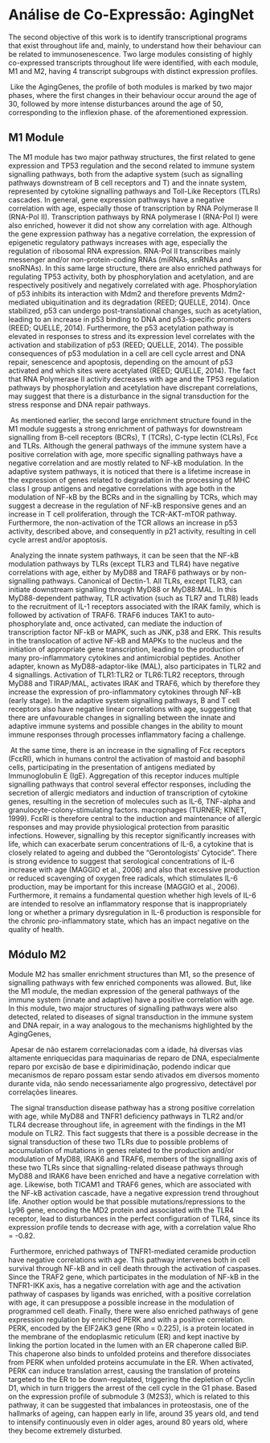 # Análise de Co-Expressão: AgingNet

The second objective of this work is to identify transcriptional programs that exist throughout life and, mainly, to understand how their behaviour can be related to immunosenescence. Two large modules consisting of highly co-expressed transcripts throughout life were identified, with each module, M1 and M2, having 4 transcript subgroups with distinct expression profiles.

‌ Like the AgingGenes, the profile of both modules is marked by two major phases, where the first changes in their behaviour occur around the age of 30, followed by more intense disturbances around the age of 50, corresponding to the inflexion phase. of the aforementioned expression.

## M1 Module

The M1 module has two major pathway structures, the first related to gene expression and TP53 regulation and the second related to immune system signalling pathways, both from the adaptive system \(such as signalling pathways downstream of B cell receptors and T\) and the innate system, represented by cytokine signalling pathways and Toll-Like Receptors \(TLRs\) cascades. In general, gene expression pathways have a negative correlation with age, especially those of transcription by RNA Polymerase II \(RNA-Pol II\). Transcription pathways by RNA polymerase I \(RNA-Pol I\) were also enriched, however it did not show any correlation with age. Although the gene expression pathway has a negative correlation, the expression of epigenetic regulatory pathways increases with age, especially the regulation of ribosomal RNA expression. RNA-Pol II transcribes mainly messenger and/or non-protein-coding RNAs \(miRNAs, snRNAs and snoRNAs\). In this same large structure, there are also enriched pathways for regulating TP53 activity, both by phosphorylation and acetylation, and are respectively positively and negatively correlated with age. Phosphorylation of p53 inhibits its interaction with Mdm2 and therefore prevents Mdm2-mediated ubiquitination and its degradation \(REED; QUELLE, 2014\). Once stabilized, p53 can undergo post-translational changes, such as acetylation, leading to an increase in p53 binding to DNA and p53-specific promoters \(REED; QUELLE, 2014\). Furthermore, the p53 acetylation pathway is elevated in responses to stress and its expression level correlates with the activation and stabilization of p53 \(REED; QUELLE, 2014\). The possible consequences of p53 modulation in a cell are cell cycle arrest and DNA repair, senescence and apoptosis, depending on the amount of p53 activated and which sites were acetylated \(REED; QUELLE, 2014\). The fact that RNA Polymerase II activity decreases with age and the TP53 regulation pathways by phosphorylation and acetylation have discrepant correlations, may suggest that there is a disturbance in the signal transduction for the stress response and DNA repair pathways.

‌ As mentioned earlier, the second large enrichment structure found in the M1 module suggests a strong enrichment of pathways for downstream signalling from B-cell receptors \(BCRs\), T \(TCRs\), C-type lectin \(CLRs\), Fcε and TLRs. Although the general pathways of the immune system have a positive correlation with age, more specific signalling pathways have a negative correlation and are mostly related to NF-kB modulation. In the adaptive system pathways, it is noticed that there is a lifetime increase in the expression of genes related to degradation in the processing of MHC class I group antigens and negative correlations with age both in the modulation of NF-kB by the BCRs and in the signalling by TCRs, which may suggest a decrease in the regulation of NF-kB responsive genes and an increase in T cell proliferation, through the TCR-AKT-mTOR pathway. Furthermore, the non-activation of the TCR allows an increase in p53 activity, described above, and consequently in p21 activity, resulting in cell cycle arrest and/or apoptosis.

‌ Analyzing the innate system pathways, it can be seen that the NF-kB modulation pathways by TLRs \(except TLR3 and TLR4\) have negative correlations with age, either by MyD88 and TRAF6 pathways or by non-signalling pathways. Canonical of Dectin-1. All TLRs, except TLR3, can initiate downstream signalling through MyD88 or MyD88:MAL. In this MyD88-dependent pathway, TLR activation \(such as TLR7 and TLR8\) leads to the recruitment of IL-1 receptors associated with the IRAK family, which is followed by activation of TRAF6. TRAF6 induces TAK1 to auto-phosphorylate and, once activated, can mediate the induction of transcription factor NF-kB or MAPK, such as JNK, p38 and ERK. This results in the translocation of active NF-kB and MAPKs to the nucleus and the initiation of appropriate gene transcription, leading to the production of many pro-inflammatory cytokines and antimicrobial peptides. Another adapter, known as MyD88-adaptor-like \(MAL\), also participates in TLR2 and 4 signallings. Activation of TLR1:TLR2 or TLR6:TLR2 receptors, through MyD88 and TIRAP/MAL, activates IRAK and TRAF6, which by therefore they increase the expression of pro-inflammatory cytokines through NF-kB \(early stage\). In the adaptive system signalling pathways, B and T cell receptors also have negative linear correlations with age, suggesting that there are unfavourable changes in signalling between the innate and adaptive immune systems and possible changes in the ability to mount immune responses through processes inflammatory facing a challenge.

‌ At the same time, there is an increase in the signalling of Fcε receptors \(FcεRI\), which in humans control the activation of mastoid and basophil cells, participating in the presentation of antigens mediated by Immunoglobulin E \(IgE\). Aggregation of this receptor induces multiple signalling pathways that control several effector responses, including the secretion of allergic mediators and induction of transcription of cytokine genes, resulting in the secretion of molecules such as IL-6, TNF-alpha and granulocyte-colony-stimulating factors. macrophages \(TURNER; KINET, 1999\). FcεRI is therefore central to the induction and maintenance of allergic responses and may provide physiological protection from parasitic infections. However, signalling by this receptor significantly increases with life, which can exacerbate serum concentrations of IL-6, a cytokine that is closely related to ageing and dubbed the “Gerontologists' Cytocide”. There is strong evidence to suggest that serological concentrations of IL-6 increase with age \(MAGGIO et al., 2006\) and also that excessive production or reduced scavenging of oxygen free radicals, which stimulates IL-6 production, may be important for this increase \(MAGGIO et al., 2006\). Furthermore, it remains a fundamental question whether high levels of IL-6 are intended to resolve an inflammatory response that is inappropriately long or whether a primary dysregulation in IL-6 production is responsible for the chronic pro-inflammatory state, which has an impact negative on the quality of health.

## Módulo M2

Module M2 has smaller enrichment structures than M1, so the presence of signalling pathways with few enriched components was allowed. But, like the M1 module, the median expression of the general pathways of the immune system \(innate and adaptive\) have a positive correlation with age. In this module, two major structures of signalling pathways were also detected, related to diseases of signal transduction in the immune system and DNA repair, in a way analogous to the mechanisms highlighted by the AgingGenes,

‌ Apesar de não estarem correlacionadas com a idade, há diversas vias altamente enriquecidas para maquinarias de reparo de DNA, especialmente reparo por excisão de base e dipirimidinação, podendo indicar que mecanismos de reparo possam estar sendo ativados em diversos momento durante vida, não sendo necessariamente algo progressivo, detectável por correlações lineares.

‌ The signal transduction disease pathway has a strong positive correlation with age, while MyD88 and TNFR1 deficiency pathways in TLR2 and/or TLR4 decrease throughout life, in agreement with the findings in the M1 module on TLR2. This fact suggests that there is a possible decrease in the signal transduction of these two TLRs due to possible problems of accumulation of mutations in genes related to the production and/or modulation of MyD88, IRAK6 and TRAF6, members of the signalling axis of these two TLRs since that signalling-related disease pathways through MyD88 and IRAK6 have been enriched and have a negative correlation with age. Likewise, both TICAM1 and TRAF6 genes, which are associated with the NF-kB activation cascade, have a negative expression trend throughout life. Another option would be that possible mutations/repressions to the Ly96 gene, encoding the MD2 protein and associated with the TLR4 receptor, lead to disturbances in the perfect configuration of TLR4, since its expression profile tends to decrease with age, with a correlation value Rho = -0.82.

‌ Furthermore, enriched pathways of TNFR1-mediated ceramide production have negative correlations with age. This pathway intervenes both in cell survival through NF-kB and in cell death through the activation of caspases. Since the TRAF2 gene, which participates in the modulation of NF-kB in the TNFR1-IKK axis, has a negative correlation with age and the activation pathway of caspases by ligands was enriched, with a positive correlation with age, it can presuppose a possible increase in the modulation of programmed cell death. Finally, there were also enriched pathways of gene expression regulation by enriched PERK and with a positive correlation. PERK, encoded by the EIF2AK3 gene \(Rho = 0.225\), is a protein located in the membrane of the endoplasmic reticulum \(ER\) and kept inactive by linking the portion located in the lumen with an ER chaperone called BiP. This chaperone also binds to unfolded proteins and therefore dissociates from PERK when unfolded proteins accumulate in the ER. When activated, PERK can induce translation arrest, causing the translation of proteins targeted to the ER to be down-regulated, triggering the depletion of Cyclin D1, which in turn triggers the arrest of the cell cycle in the G1 phase. Based on the expression profile of submodule 3 \(M2S3\), which is related to this pathway, it can be suggested that imbalances in proteostasis, one of the hallmarks of ageing, can happen early in life, around 35 years old, and tend to intensify continuously even in older ages, around 80 years old, where they become extremely disturbed.

